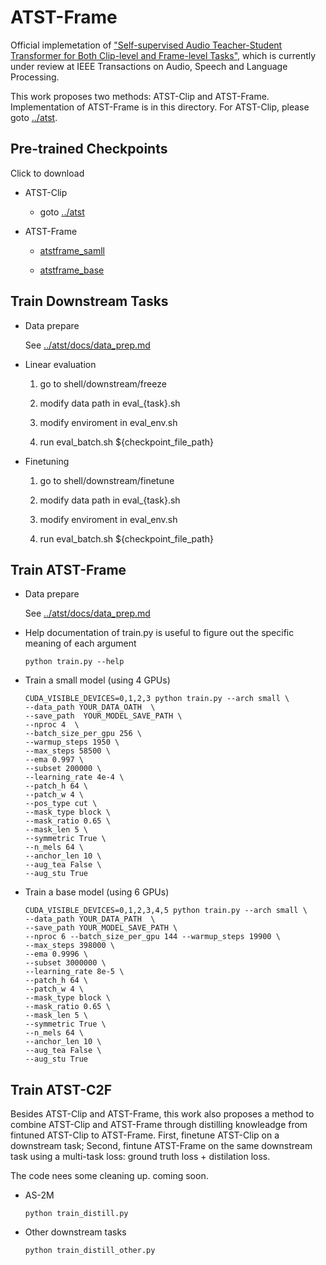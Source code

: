 # ATST-Frame

Official implemetation of ["Self-supervised Audio Teacher-Student Transformer
for Both Clip-level and Frame-level Tasks"](https://arxiv.org/abs/2306.04186), which is currently under review at IEEE Transactions on Audio, Speech and Language Processing.

This work proposes two methods: ATST-Clip and ATST-Frame. Implementation of ATST-Frame is in this directory. For ATST-Clip, please goto [../atst](../atst).

## Pre-trained Checkpoints 

Click to download
- ATST-Clip
    - goto [../atst](../atst)
- ATST-Frame

    - [atstframe_samll](https://drive.google.com/file/d/1xZoOTuxV415icYONYbeFQzgrmJQf4a4B/view?usp=sharing)

    - [atstframe_base](https://drive.google.com/file/d/1bGJSZWlAIIJ6GL5Id5dW0PTB72DL-QDQ/view?usp=sharing)

## Train Downstream Tasks

- Data prepare

    See [../atst/docs/data_prep.md](../atst/docs/data_prep.md)

- Linear evaluation

    1. go to shell/downstream/freeze

    2. modify data path in eval_{task}.sh 

    3. modify enviroment in eval_env.sh 

    4. run eval_batch.sh ${checkpoint_file_path}



- Finetuning

    1. go to shell/downstream/finetune

    2. modify data path in eval_{task}.sh 

    3. modify enviroment in eval_env.sh

    4. run eval_batch.sh ${checkpoint_file_path}

## Train ATST-Frame

- Data prepare

    See [../atst/docs/data_prep.md](../atst/docs/data_prep.md)

- Help documentation of train.py is useful to figure out the specific meaning of each argument

    ```
    python train.py --help

    ```
- Train a small model (using 4 GPUs)
    ```
    CUDA_VISIBLE_DEVICES=0,1,2,3 python train.py --arch small \
    --data_path YOUR_DATA_OATH  \
    --save_path  YOUR_MODEL_SAVE_PATH \
    --nproc 4  \
    --batch_size_per_gpu 256 \
    --warmup_steps 1950 \
    --max_steps 58500 \
    --ema 0.997 \
    --subset 200000 \
    --learning_rate 4e-4 \
    --patch_h 64 \
    --patch_w 4 \
    --pos_type cut \
    --mask_type block \
    --mask_ratio 0.65 \
    --mask_len 5 \
    --symmetric True \
    --n_mels 64 \
    --anchor_len 10 \
    --aug_tea False \
    --aug_stu True
    ```


- Train a base model (using 6 GPUs)
    ```
    CUDA_VISIBLE_DEVICES=0,1,2,3,4,5 python train.py --arch small \ 
    --data_path YOUR_DATA_PATH  \
    --save_path YOUR_MODEL_SAVE_PATH \ 
    --nproc 6 --batch_size_per_gpu 144 --warmup_steps 19900 \
    --max_steps 398000 \
    --ema 0.9996 \
    --subset 3000000 \
    --learning_rate 8e-5 \
    --patch_h 64 \
    --patch_w 4 \
    --mask_type block \
    --mask_ratio 0.65 \
    --mask_len 5 \
    --symmetric True \
    --n_mels 64 \
    --anchor_len 10 \
    --aug_tea False \
    --aug_stu True
    ```

## Train ATST-C2F

Besides ATST-Clip and ATST-Frame, this work also proposes a method to combine ATST-Clip and ATST-Frame through distilling knowleadge from fintuned ATST-Clip to ATST-Frame. First, finetune ATST-Clip on a downstream task; Second, fintune ATST-Frame on the same downstream task using a multi-task loss: ground truth loss + distilation loss.

The code nees some cleaning up.  coming soon.
- AS-2M
    ```
    python train_distill.py
    ```
- Other downstream tasks
    ```
    python train_distill_other.py
    ```
